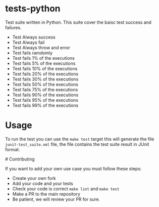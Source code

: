 # tests-python

Test suite written in Python.
This suite cover the baisc test success and failures.
* Test Always success
* Test Always fail
* Test Always throw and error
* Test fails ramdomly
* Test fails 1% of the executions
* Test fails 5% of the executions
* Test fails 10% of the executions
* Test fails 20% of the executions
* Test fails 30% of the executions
* Test fails 50% of the executions
* Test fails 75% of the executions
* Test fails 90% of the executions
* Test fails 95% of the executions
* Test fails 99% of the executions

# Usage 

To run the test you can use the `make test` target this will generate the file `junit-test_suite.xml` file,
the file contains the test suite result in JUnit format.

# Contributing

If you want to add your own use case you must follow these steps:
* Create your own fork
* Add your code and your tests
* Check your code is correct `make lint` and `make test`
* Make a PR to the main repository
* Be patient, we will review your PR for sure.

